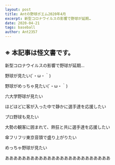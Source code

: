 ```yaml
---
layout: post
title: Antの野球ポエム2020年4月
excerpt: 新型コロナウイルスの影響で野球が延期…
date: 2020-04-21
tags: baseball
author: Ant2357
---
```


## ※ 本記事は怪文書です。

新型コロナウイルスの影響で野球が延期…

野球が見たい(´・ω・｀)

野球がめっちゃ見たい(´・ω・｀)

六大学野球が見たい

ほどほどに客が入った中で静かに選手達を応援したい

プロ野球も見たい

大勢の観客に囲まれて、熱狂と共に選手達を応援したい

傘フリフリ東京音頭で盛り上がりたい

めっちゃ野球が見たい

あああああああああああああああああああああああああ
